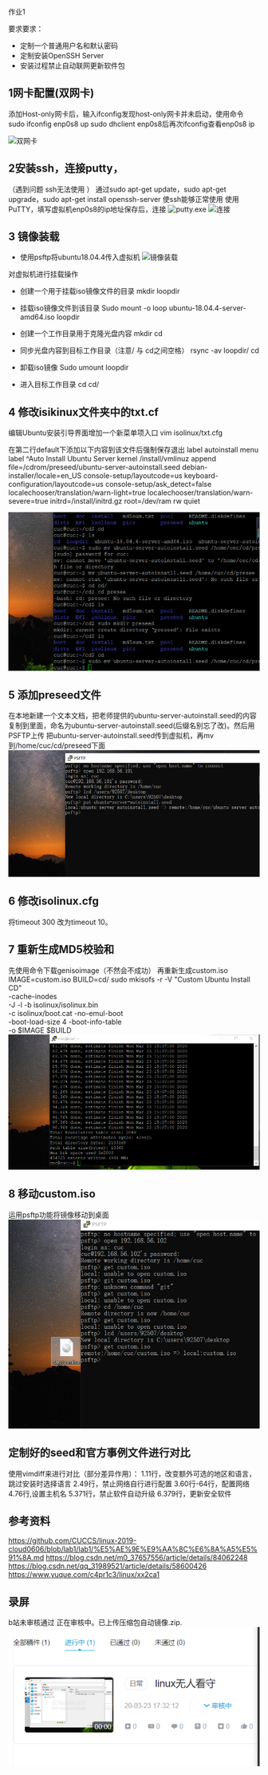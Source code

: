 作业1

要求要求：

- 定制一个普通用户名和默认密码
- 定制安装OpenSSH Server
- 安装过程禁止自动联网更新软件包



## 1网卡配置(双网卡)
添加Host-only网卡后，输入ifconfig发现host-only网卡并未启动，使用命令
sudo ifconfig enp0s8 up
sudo dhclient enp0s8后再次ifconfig查看enp0s8  ip

![双网卡](/tu/双网卡.png)

## 2安装ssh，连接putty，
（遇到问题 ssh无法使用 ）
通过sudo apt-get update，sudo apt-get upgrade，sudo apt-get install openssh-server
使ssh能够正常使用 
使用PuTTY，填写虚拟机enp0s8的ip地址保存后，连接
![putty.exe](/tu/putty.exe.png)
![连接](/tu/连接.png)

## 3 镜像装载
- 使用psftp将ubuntu18.04.4传入虚拟机
![镜像装载](/tu/镜像装载.png)

对虚拟机进行挂载操作
- 创建一个用于挂载iso镜像文件的目录
mkdir loopdir

- 挂载iso镜像文件到该目录
Sudo mount -o loop ubuntu-18.04.4-server-amd64.iso loopdir

- 创建一个工作目录用于克隆光盘内容
mkdir cd

- 同步光盘内容到目标工作目录（注意/ 与 cd之间空格）
rsync -av loopdir/ cd

- 卸载iso镜像
Sudo umount loopdir

- 进入目标工作目录
cd cd/


## 4 修改isikinux文件夹中的txt.cf
编辑Ubuntu安装引导界面增加一个新菜单项入口
vim isolinux/txt.cfg

在第二行default下添加以下内容到该文件后强制保存退出
label autoinstall
  menu label ^Auto Install Ubuntu Server
  kernel /install/vmlinuz
  append  file=/cdrom/preseed/ubuntu-server-autoinstall.seed debian-installer/locale=en_US console-setup/layoutcode=us keyboard-configuration/layoutcode=us console-setup/ask_detect=false localechooser/translation/warn-light=true localechooser/translation/warn-severe=true initrd=/install/initrd.gz root=/dev/ram rw quiet

![保存结果](tu/保存结果.png)


## 5 添加preseed文件
在本地新建一个文本文档，把老师提供的ubuntu-server-autoinstall.seed的内容复制到里面，命名为ubuntu-server-autoinstall.seed(后缀名别忘了改)。然后用PSFTP上传
把ubuntu-server-autoinstall.seed传到虚拟机，再mv到/home/cuc/cd/preseed下面
![psftp上传](tu/psftp上传.png)


## 6 修改isolinux.cfg

将timeout 300 改为timeout 10。


## 7 重新生成MD5校验和

先使用命令下载genisoimage（不然会不成功）
再重新生成custom.iso
IMAGE=custom.iso
BUILD=cd/
sudo mkisofs -r -V "Custom Ubuntu Install CD" \
-cache-inodes \
-J -l -b isolinux/isolinux.bin \
-c isolinux/boot.cat -no-emul-boot \
-boot-load-size 4 -boot-info-table \
-o $IMAGE $BUILD
![MD5生成结果](tu/MD5生成结果.png)


## 8 移动custom.iso
运用psftp功能将镜像移动到桌面
![移动custom到桌面](tu/移动镜像.png)


## 定制好的seed和官方事例文件进行对比
使用vimdiff来进行对比（部分差异作用）：
1.11行，改变额外可选的地区和语言，跳过安装时选择语言
2.49行，禁止网络自行进行配置
3.60行-64行，配置网络
4.76行,设置主机名
5.371行，禁止软件自动升级
6.379行，更新安全软件

## 参考资料

<https://github.com/CUCCS/linux-2019-cloud0606/blob/lab1/lab1/%E5%AE%9E%E9%AA%8C%E6%8A%A5%E5%91%8A.md>
<https://blog.csdn.net/m0_37657556/article/details/84062248>
<https://blog.csdn.net/qq_31989521/article/details/58600426>
<https://www.yuque.com/c4pr1c3/linux/xx2ca1>

## 录屏
b站未审核通过 正在审核中。已上传压缩包自动镜像.zip.
![未审核](tu/未审核.png)







